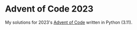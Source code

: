 # Advent of Code 2023
My solutions for 2023's [Advent of Code](https://adventofcode.com/2023) written in Python (3.11).
